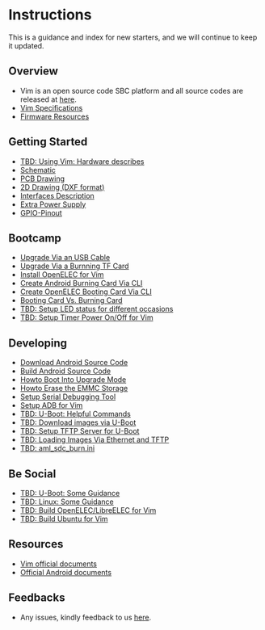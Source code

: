 Instructions
============
This is a guidance and index for new starters, and we will continue to keep it updated.

## Overview
* Vim is an open source code SBC platform and all source codes are released at [here](https://www.github.com/khadas).
* [Vim Specifications](https://github.com/khadas/documents/blob/master/Vim_Specs.pdf)
* [Firmware Resources](https://github.com/khadas/documents/blob/master/FirmwareResources.md)

## Getting Started
* [TBD: Using Vim: Hardware describes]()
* [Schematic](https://github.com/khadas/documents/blob/master/Vim_V12_Sch.pdf)
* [PCB Drawing](https://github.com/khadas/documents/blob/master/Vim_V12_Drawing.pdf)
* [2D Drawing (DXF format)](http://www.mediafire.com/file/u6d9amb2904ctnm/Vim.dxf)
* [Interfaces Description](https://github.com/khadas/documents/blob/master/Vim_Interfaces.jpg)
* [Extra Power Supply](https://github.com/khadas/documents/blob/master/ExtraPowerInput.md)
* [GPIO-Pinout](https://github.com/khadas/documents/blob/master/Vim_Pinout.jpg)

## Bootcamp
* [Upgrade Via an USB Cable](https://github.com/khadas/documents/blob/master/UpgradeViaUSBCable.md)
* [Upgrade Via a Burnning TF Card](https://github.com/khadas/documents/blob/master/UpgradeViaTFBurningCard.md)
* [Install OpenELEC for Vim](https://github.com/khadas/documents/blob/master/Upgrade_OpenELEC.pdf)
* [Create Android Burning Card Via CLI](https://github.com/khadas/documents/blob/master/CreateAndroidBurnCardViaCLI.md)
* [Create OpenELEC Booting Card Via CLI](https://github.com/khadas/documents/blob/master/CreateOpenELECBootCardViaCLI.md)
* [Booting Card Vs. Burning Card](https://github.com/khadas/documents/blob/master/BootingCardVsBurningCard.md)
* [TBD: Setup LED status for different occasions]()
* [TBD: Setup Timer Power On/Off for Vim]()

## Developing
* [Download Android Source Code](https://github.com/khadas/documents/blob/master/DownloadAndroidSourceCode.md)
* [Build Android Source Code](https://github.com/khadas/documents/blob/master/BuildingAndroid.md)
* [Howto Boot Into Upgrade Mode](https://github.com/khadas/documents/blob/master/HowtoBootIntoUpgradeMode.md)
* [Howto Erase the EMMC Storage](https://github.com/khadas/documents/blob/master/HowtoEraseEMMC.md)
* [Setup Serial Debugging Tool](https://github.com/khadas/documents/blob/master/SetupSerialTool.md)
* [Setup ADB for Vim](https://github.com/khadas/documents/blob/master/SetupADB.md)
* [TBD: U-Boot: Helpful Commands]()
* [TBD: Download images via U-Boot]()
* [TBD: Setup TFTP Server for U-Boot]()
* [TBD: Loading Images Via Ethernet and TFTP]()
* [TBD: aml_sdc_burn.ini]()

## Be Social
* [TBD: U-Boot: Some Guidance]()
* [TBD: Linux: Some Guidance]()
* [TBD: Build OpenELEC/LibreELEC for Vim]()
* [TBD: Build Ubuntu for Vim]()

## Resources
* [Vim official documents](https://github.com/khadas/documents)
* [Official Android documents](https://source.android.com/source/index.html "5 Stars")

## Feedbacks
* Any issues, kindly feedback to us [here](https://github.com/khadas/guide/issues).
